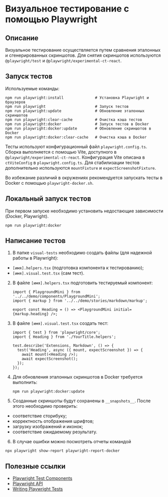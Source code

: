 # Визуальное тестирование с помощью Playwright

## Описание
Визуальное тестирование осуществляется путем сравнения эталонных и сгенерированных скриншотов. Для снятия скриншотов используются `@playwright/test` и `@playwright/experimental-ct-react`.

## Запуск тестов

Используемые команды:

```shell
npm run playwright:install              # Установка Playwright и браузеров
npm run playwright                      # Запуск тестов
npm run playwright:update               # Обновление эталонных скриншотов
npm run playwright:clear-cache          # Очистка кэша тестов
npm run playwright:docker               # Запуск тестов в Docker
npm run playwright:docker:update        # Обновление скриншотов в Docker
npm run playwright:docker:clear-cache   # Очистка кэша в Docker
```

Тесты используют конфигурационный файл `playwright.config.ts`. Сборка выполняется с помощью Vite, доступного в `@playwright/experimental-ct-react`. Конфигурация Vite описана в `ctViteConfig` в `playwright.config.ts`. Для стабилизации тестов дополнительно используются `mountFixture` и `expectScreenshotFixture`.

Во избежание различий в окружениях рекомендуется запускать тесты в Docker с помощью `playwright-docker.sh`.

## Локальный запуск тестов

При первом запуске необходимо установить недостающие зависимости (Docker, Playwright).

```shell
npm run playwright:docker
```

## Написание тестов

1. В папке `visual-tests` необходимо создать файлы (для надежной работы в Playwright):
- `[имя].helpers.tsx` (подготовка компонента к тестированию);
- `[имя].visual.test.tsx` (сам тест).

2. В файле `[имя].helpers.tsx` подготовить тестируемый компонент:

   ```tsx
   import { PlaygroundMini } from '../../demo/components/PlaygroundMini';
   import { markup } from '../../demo/stories/markdown/markup';

   export const Heading = () => <PlaygroundMini initial={markup.heading} />;
   ```

3. В файле `[имя].visual.test.tsx` создать тест:

   ```tsx
   import { test } from 'playwright/core';
   import { Heading } from './YourTitle.helpers';

   test.describe('Extensions, Markdown', () => {
     test('Heading', async ({ mount, expectScreenshot }) => {
       await mount(<Heading />);
       await expectScreenshot();
     });
   });
   ```

4. Для обновления эталонных скриншотов в Docker требуется выполнить:

   ```shell
   npm run playwright:docker:update
   ```

5. Созданные скриншоты будут сохранены в `__snapshots__`. После этого необходимо проверить:
- соответствие сторибуку;
- корректность отображения шрифтов;
- загрузку изображений и иконок;
- соответствие ожидаемому результату.

6. В случае ошибки можно посмотреть отчеты командой
  ```shell
  npx playwright show-report playwright-report-docker
  ```

## Полезные ссылки

- [Playwright Test Components](https://playwright.dev/docs/test-components)
- [Playwright API](https://playwright.dev/docs/api/class-test)
- [Writing Playwright Tests](https://playwright.dev/docs/writing-tests)
